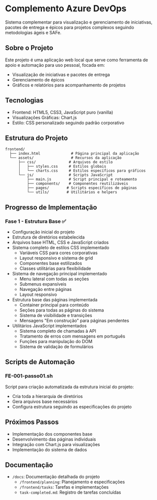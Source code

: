 # Complemento Azure DevOps

Sistema complementar para visualização e gerenciamento de iniciativas, pacotes de entrega e épicos para projetos complexos seguindo metodologias ágeis e SAFe.

## Sobre o Projeto

Este projeto é uma aplicação web local que serve como ferramenta de apoio e automação para uso pessoal, focada em:
- Visualização de iniciativas e pacotes de entrega
- Gerenciamento de épicos
- Gráficos e relatórios para acompanhamento de projetos

## Tecnologias

- Frontend: HTML5, CSS3, JavaScript puro (vanilla)
- Visualizações Gráficas: Chart.js
- Estilo: CSS personalizado seguindo padrão corporativo

## Estrutura do Projeto

```
frontend/
  ├── index.html              # Página principal da aplicação
  └── assets/                 # Recursos da aplicação
      ├── css/               # Arquivos de estilo
      │   ├── styles.css     # Estilos globais
      │   └── charts.css     # Estilos específicos para gráficos
      └── js/                # Scripts JavaScript
          ├── main.js        # Script principal e roteamento
          ├── components/    # Componentes reutilizáveis
          ├── pages/        # Scripts específicos de páginas
          └── utils/        # Utilitários e helpers
```

## Progresso de Implementação

### Fase 1 - Estrutura Base ✅
- Configuração inicial do projeto
- Estrutura de diretórios estabelecida
- Arquivos base HTML, CSS e JavaScript criados
- Sistema completo de estilos CSS implementado
  - Variáveis CSS para cores corporativas
  - Layout responsivo e sistema de grid
  - Componentes base estilizados
  - Classes utilitárias para flexibilidade
- Sistema de navegação principal implementado
  - Menu lateral com todas as seções
  - Submenus expansíveis
  - Navegação entre páginas
  - Layout responsivo
- Estrutura base das páginas implementada
  - Container principal para conteúdo
  - Seções para todas as páginas do sistema
  - Sistema de visibilidade e transições
  - Mensagens "Em construção" para páginas pendentes
- Utilitários JavaScript implementados
  - Sistema completo de chamadas à API
  - Tratamento de erros com mensagens em português
  - Funções para manipulação do DOM
  - Sistema de validação de formulários

## Scripts de Automação

### FE-001-passo01.sh
Script para criação automatizada da estrutura inicial do projeto:
- Cria toda a hierarquia de diretórios
- Gera arquivos base necessários
- Configura estrutura seguindo as especificações do projeto

## Próximos Passos

- Implementação dos componentes base
- Desenvolvimento das páginas individuais
- Integração com Chart.js para visualizações
- Implementação do sistema de dados

## Documentação

- `/docs`: Documentação detalhada do projeto
  - `/frontend/planning`: Planejamento e especificações
  - `/frontend/tasks`: Tarefas e implementações
  - `task-completed.md`: Registro de tarefas concluídas
